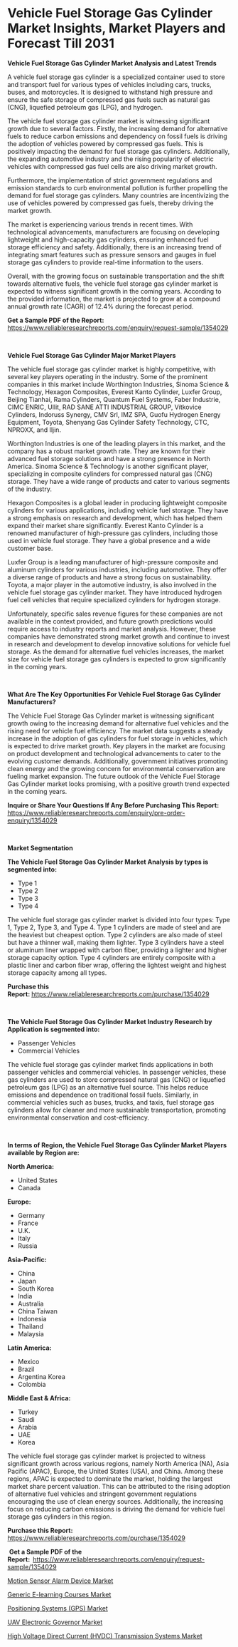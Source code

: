 <p><h1>Vehicle Fuel Storage Gas Cylinder Market Insights, Market Players and Forecast Till 2031</h1></p><p><strong>Vehicle Fuel Storage Gas Cylinder Market Analysis and Latest Trends</strong></p>
<p><p>A vehicle fuel storage gas cylinder is a specialized container used to store and transport fuel for various types of vehicles including cars, trucks, buses, and motorcycles. It is designed to withstand high pressure and ensure the safe storage of compressed gas fuels such as natural gas (CNG), liquefied petroleum gas (LPG), and hydrogen.</p><p>The vehicle fuel storage gas cylinder market is witnessing significant growth due to several factors. Firstly, the increasing demand for alternative fuels to reduce carbon emissions and dependency on fossil fuels is driving the adoption of vehicles powered by compressed gas fuels. This is positively impacting the demand for fuel storage gas cylinders. Additionally, the expanding automotive industry and the rising popularity of electric vehicles with compressed gas fuel cells are also driving market growth.</p><p>Furthermore, the implementation of strict government regulations and emission standards to curb environmental pollution is further propelling the demand for fuel storage gas cylinders. Many countries are incentivizing the use of vehicles powered by compressed gas fuels, thereby driving the market growth.</p><p>The market is experiencing various trends in recent times. With technological advancements, manufacturers are focusing on developing lightweight and high-capacity gas cylinders, ensuring enhanced fuel storage efficiency and safety. Additionally, there is an increasing trend of integrating smart features such as pressure sensors and gauges in fuel storage gas cylinders to provide real-time information to the users.</p><p>Overall, with the growing focus on sustainable transportation and the shift towards alternative fuels, the vehicle fuel storage gas cylinder market is expected to witness significant growth in the coming years. According to the provided information, the market is projected to grow at a compound annual growth rate (CAGR) of 12.4% during the forecast period.</p></p>
<p><strong>Get a Sample PDF of the Report:&nbsp;</strong> <a href="https://www.reliableresearchreports.com/enquiry/request-sample/1354029">https://www.reliableresearchreports.com/enquiry/request-sample/1354029</a></p>
<p>&nbsp;</p>
<p><strong>Vehicle Fuel Storage Gas Cylinder Major Market Players</strong></p>
<p><p>The vehicle fuel storage gas cylinder market is highly competitive, with several key players operating in the industry. Some of the prominent companies in this market include Worthington Industries, Sinoma Science & Technology, Hexagon Composites, Everest Kanto Cylinder, Luxfer Group, Beijing Tianhai, Rama Cylinders, Quantum Fuel Systems, Faber Industrie, CIMC ENRIC, Ullit, RAD SANE ATTI INDUSTRIAL GROUP, Vítkovice Cylinders, Indoruss Synergy, CMV Srl, IMZ SPA, Guofu Hydrogen Energy Equipment, Toyota, Shenyang Gas Cylinder Safety Technology, CTC, NPROXX, and Iljin.</p><p>Worthington Industries is one of the leading players in this market, and the company has a robust market growth rate. They are known for their advanced fuel storage solutions and have a strong presence in North America. Sinoma Science & Technology is another significant player, specializing in composite cylinders for compressed natural gas (CNG) storage. They have a wide range of products and cater to various segments of the industry.</p><p>Hexagon Composites is a global leader in producing lightweight composite cylinders for various applications, including vehicle fuel storage. They have a strong emphasis on research and development, which has helped them expand their market share significantly. Everest Kanto Cylinder is a renowned manufacturer of high-pressure gas cylinders, including those used in vehicle fuel storage. They have a global presence and a wide customer base.</p><p>Luxfer Group is a leading manufacturer of high-pressure composite and aluminum cylinders for various industries, including automotive. They offer a diverse range of products and have a strong focus on sustainability. Toyota, a major player in the automotive industry, is also involved in the vehicle fuel storage gas cylinder market. They have introduced hydrogen fuel cell vehicles that require specialized cylinders for hydrogen storage.</p><p>Unfortunately, specific sales revenue figures for these companies are not available in the context provided, and future growth predictions would require access to industry reports and market analysis. However, these companies have demonstrated strong market growth and continue to invest in research and development to develop innovative solutions for vehicle fuel storage. As the demand for alternative fuel vehicles increases, the market size for vehicle fuel storage gas cylinders is expected to grow significantly in the coming years.</p></p>
<p>&nbsp;</p>
<p><strong>What Are The Key Opportunities For Vehicle Fuel Storage Gas Cylinder Manufacturers?</strong></p>
<p><p>The Vehicle Fuel Storage Gas Cylinder market is witnessing significant growth owing to the increasing demand for alternative fuel vehicles and the rising need for vehicle fuel efficiency. The market data suggests a steady increase in the adoption of gas cylinders for fuel storage in vehicles, which is expected to drive market growth. Key players in the market are focusing on product development and technological advancements to cater to the evolving customer demands. Additionally, government initiatives promoting clean energy and the growing concern for environmental conservation are fueling market expansion. The future outlook of the Vehicle Fuel Storage Gas Cylinder market looks promising, with a positive growth trend expected in the coming years.</p></p>
<p><strong>Inquire or Share Your Questions If Any Before Purchasing This Report:</strong> <a href="https://www.reliableresearchreports.com/enquiry/pre-order-enquiry/1354029">https://www.reliableresearchreports.com/enquiry/pre-order-enquiry/1354029</a></p>
<p>&nbsp;</p>
<p><strong>Market Segmentation</strong></p>
<p><strong>The Vehicle Fuel Storage Gas Cylinder Market Analysis by types is segmented into:</strong></p>
<p><ul><li>Type 1</li><li>Type 2</li><li>Type 3</li><li>Type 4</li></ul></p>
<p><p>The vehicle fuel storage gas cylinder market is divided into four types: Type 1, Type 2, Type 3, and Type 4. Type 1 cylinders are made of steel and are the heaviest but cheapest option. Type 2 cylinders are also made of steel but have a thinner wall, making them lighter. Type 3 cylinders have a steel or aluminum liner wrapped with carbon fiber, providing a lighter and higher storage capacity option. Type 4 cylinders are entirely composite with a plastic liner and carbon fiber wrap, offering the lightest weight and highest storage capacity among all types.</p></p>
<p><strong>Purchase this Report:&nbsp;</strong><a href="https://www.reliableresearchreports.com/purchase/1354029">https://www.reliableresearchreports.com/purchase/1354029</a></p>
<p>&nbsp;</p>
<p><strong>The Vehicle Fuel Storage Gas Cylinder Market Industry Research by Application is segmented into:</strong></p>
<p><ul><li>Passenger Vehicles</li><li>Commercial Vehicles</li></ul></p>
<p><p>The vehicle fuel storage gas cylinder market finds applications in both passenger vehicles and commercial vehicles. In passenger vehicles, these gas cylinders are used to store compressed natural gas (CNG) or liquefied petroleum gas (LPG) as an alternative fuel source. This helps reduce emissions and dependence on traditional fossil fuels. Similarly, in commercial vehicles such as buses, trucks, and taxis, fuel storage gas cylinders allow for cleaner and more sustainable transportation, promoting environmental conservation and cost-efficiency.</p></p>
<p>&nbsp;</p>
<p><strong>In terms of Region, the Vehicle Fuel Storage Gas Cylinder Market Players available by Region are:</strong></p>
<p>
    <p> <strong> North America: </strong>
        <ul>
            <li>United States</li>
            <li>Canada</li>
        </ul>
        </p> 
    <p> <strong> Europe: </strong>
        <ul>
            <li>Germany</li>
            <li>France</li>
            <li>U.K.</li>
            <li>Italy</li>
            <li>Russia</li>
        </ul>
        </p> 
    <p> <strong> Asia-Pacific: </strong>
        <ul>
            <li>China</li>
            <li>Japan</li>
            <li>South Korea</li>
            <li>India</li>
            <li>Australia</li>
            <li>China Taiwan</li>
            <li>Indonesia</li>
            <li>Thailand</li>
            <li>Malaysia</li>
        </ul>
        </p> 
    <p> <strong> Latin America: </strong>
        <ul>
            <li>Mexico</li>
            <li>Brazil</li>
            <li>Argentina Korea</li>
            <li>Colombia</li>
        </ul>
        </p> 
    <p> <strong> Middle East & Africa: </strong>
        <ul>
            <li>Turkey</li>
            <li>Saudi</li>
            <li>Arabia</li>
            <li>UAE</li>
            <li>Korea</li>
        </ul>
    </p>
    </p>
<p><p>The vehicle fuel storage gas cylinder market is projected to witness significant growth across various regions, namely North America (NA), Asia Pacific (APAC), Europe, the United States (USA), and China. Among these regions, APAC is expected to dominate the market, holding the largest market share percent valuation. This can be attributed to the rising adoption of alternative fuel vehicles and stringent government regulations encouraging the use of clean energy sources. Additionally, the increasing focus on reducing carbon emissions is driving the demand for vehicle fuel storage gas cylinders in this region.</p></p>
<p><strong>Purchase this Report: </strong><a href="https://www.reliableresearchreports.com/purchase/1354029">https://www.reliableresearchreports.com/purchase/1354029</a></p>
<p>&nbsp;<strong>Get a Sample PDF of the Report:&nbsp;&nbsp;</strong><a href="https://www.reliableresearchreports.com/enquiry/request-sample/1354029">https://www.reliableresearchreports.com/enquiry/request-sample/1354029</a></p>
<p><strong></strong></p>
<p><p><a href="https://github.com/grishafomin4852/Market-Research-Report-List-2/blob/main/motion-sensor-alarm-device-market.md">Motion Sensor Alarm Device Market</a></p><p><a href="https://medium.com/@teresalittle41/generic-e-learning-courses-market-size-cagr-trends-2024-2030-8ede0a52c022">Generic E-learning Courses Market</a></p><p><a href="https://medium.com/@emilywong49/positioning-systems-gps-market-size-cagr-trends-2024-2030-3da93f7d6d4a">Positioning Systems (GPS) Market</a></p><p><a href="https://github.com/abbypearson7765/Market-Research-Report-List-2/blob/main/uav-electronic-governor-market.md">UAV Electronic Governor Market</a></p><p><a href="https://medium.com/@teresalittle41/high-voltage-direct-current-hvdc-transmission-systems-market-outlook-industry-overview-and-b6ea2a890d6d">High Voltage Direct Current (HVDC) Transmission Systems Market</a></p></p>